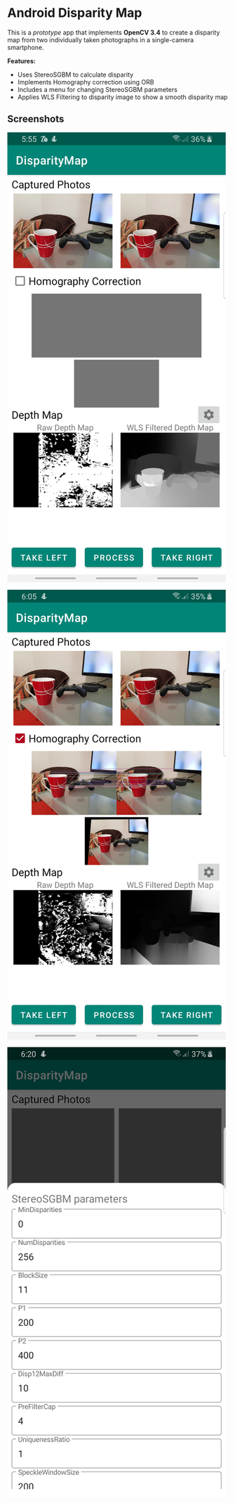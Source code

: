 # Android Disparity Map

This is a *prototype* app that implements **OpenCV 3.4** to create a disparity map from two individually taken photographs in a single-camera smartphone.

**Features:**

- Uses StereoSGBM to calculate disparity
- Implements Homography correction using ORB
- Includes a menu for changing StereoSGBM parameters
- Applies WLS Filtering to disparity image to show a smooth disparity map

## Screenshots

![Disparity](images/default.jpg)

![Homography](images/homography.jpg)

![Settings](images/settings.jpg)
